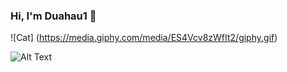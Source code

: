 ### Hi, I'm Duahau1 :watermelon: 
![Cat] (https://media.giphy.com/media/ES4Vcv8zWfIt2/giphy.gif) 

![Alt Text](https://media.giphy.com/media/vFKqnCdLPNOKc/giphy.gif)
<!--
**Duahau1/Duahau1** is a ✨ _special_ ✨ repository because its `README.md` (this file) appears on your GitHub profile.

Here are some ideas to get you started:

- 🔭 I’m currently working on ...
- 🌱 I’m currently learning ...
- 👯 I’m looking to collaborate on ...
- 🤔 I’m looking for help with ...
- 💬 Ask me about ...
- 📫 How to reach me: ...
- 😄 Pronouns: ...
- ⚡ Fun fact: ...
-->
